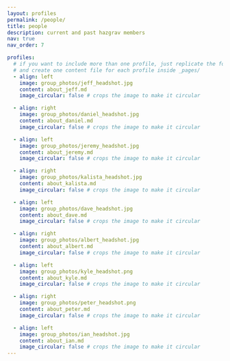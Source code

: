 ```yaml
---
layout: profiles
permalink: /people/
title: people
description: current and past hazgrav members
nav: true
nav_order: 7

profiles:
  # if you want to include more than one profile, just replicate the following block
  # and create one content file for each profile inside _pages/
  - align: left
    image: group_photos/jeff_headshot.jpg
    content: about_jeff.md
    image_circular: false # crops the image to make it circular

  - align: right
    image: group_photos/daniel_headshot.jpg
    content: about_daniel.md
    image_circular: false # crops the image to make it circular

  - align: left
    image: group_photos/jeremy_headshot.jpg
    content: about_jeremy.md
    image_circular: false # crops the image to make it circular

  - align: right
    image: group_photos/kalista_headshot.jpg
    content: about_kalista.md
    image_circular: false # crops the image to make it circular

  - align: left
    image: group_photos/dave_headshot.jpg
    content: about_dave.md
    image_circular: false # crops the image to make it circular

  - align: right
    image: group_photos/albert_headshot.jpg
    content: about_albert.md
    image_circular: false # crops the image to make it circular

  - align: left
    image: group_photos/kyle_headshot.png
    content: about_kyle.md
    image_circular: false # crops the image to make it circular

  - align: right
    image: group_photos/peter_headshot.png
    content: about_peter.md
    image_circular: false # crops the image to make it circular

  - align: left
    image: group_photos/ian_headshot.jpg
    content: about_ian.md
    image_circular: false # crops the image to make it circular
---
```

